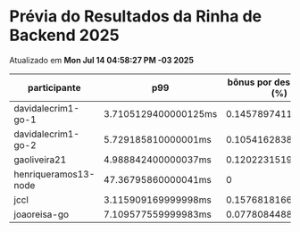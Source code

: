 # Prévia do Resultados da Rinha de Backend 2025
Atualizado em **Mon Jul 14 04:58:27 PM -03 2025**


| participante | p99 | bônus por desempenho (%) | multa ($) | lucro |
| -- | -- | -- | -- | -- |
|	davidalecrim1-go-1	|	3.7105129400000125ms	|	0.14578974119999974	|	104131.97374998374	|	236763.30411755634	|
|	davidalecrim1-go-2	|	5.729185810000001ms	|	0.1054162838	|	105868.69649998324	|	228499.8208021926	|
|	gaoliveira21	|	4.988842400000037ms	|	0.12022315199999926	|	75644.77549999999	|	166466.7354798352	|
|	henriqueramos13-node	|	47.36795860000041ms	|	0	|	58450.92749999999	|	108551.7225	|
|	jccl	|	3.115909169999998ms	|	0.15768181660000002	|	6398.397249999999	|	14765.34032630984	|
|	joaoreisa-go	|	7.109577559999983ms	|	0.07780844880000035	|	102746.287	|	213656.0450326561	|
